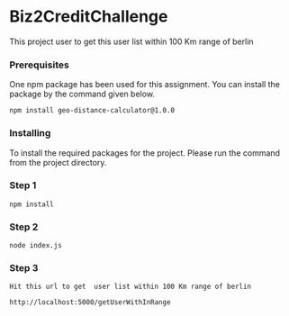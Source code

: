# Biz2CreditChallenge
 
This project user to get this user list within 100 Km range of berlin

### Prerequisites

One npm package has been used for this assignment. You can install the package by the command given below.

```
npm install geo-distance-calculator@1.0.0
```

### Installing

To install the required packages for the project. Please run the command from the project directory.

### Step 1

```
npm install
```

### Step 2

```
node index.js
```


### Step 3

```
Hit this url to get  user list within 100 Km range of berlin

http://localhost:5000/getUserWithInRange

```
